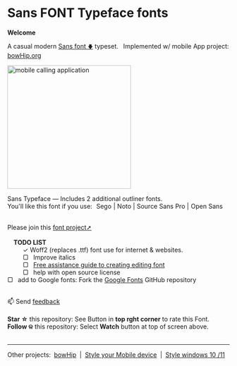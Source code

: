 # Sans FONT Typeface fonts
<b>Welcome</b> <br>

A casual modern <a href="https://github.com/qp5/FONT/raw/main/FONT.zip">Sans font <small>🡇</small></a> typeset.   Implemented w/ mobile App project: <a target="_blank" href="https://bowHip.org">bowHip.org</a><br>

<a href="https://github.com/qp5/FONT/raw/main/FONT.zip"><img style="height: 280px; margin-bottom:-0px; margin-top:0px;" src="https://bowhip.org/img/font_thumb_publisher_card.png" alt="mobile calling application"></a> 

Sans Typeface — Includes 2 additional outliner fonts.<br>
You'll like this font if you use:  Sego | Noto | Source Sans Pro | Open Sans<br><br>

Please join this <a href="mailto: support@bowhip.org">font project➚</a> <br> <br>
  <b>TODO LIST</b><br>
    ✓  Woff2 (replaces .ttf) font use for internet & websites.<br>
    ▢  Improve italics<br>
    ▢  <a target="_blank" href="https://chatgpt.com/">Free assistance guide to creating editing font</a><br>
    ▢  help with open source license<br>
    ▢  add to Google fonts: Fork the <a href="https://github.com/google/fonts">Google Fonts</a> GitHub repository <br>

    <br>
    📫 Send <a href="mailto: support@bowhip.org">feedback</a> <br><br>
    <b>Star ☆</b> this repository: See Button in <b>top rght corner</b> to rate this Font.<br>
    <b>Follow ଳ</b> this repository: Select <b>Watch</b> button at top of screen above.   <br><br>
    
____________________________________________________________
Other projects:  <a href="https://github.com/qp5/bowHip">bowHip</a>  |  <a target="_blank" href="https://codepen.io/qp5/full/WNGbLBy">Style your Mobile device</a>  |   <a target="_blank" href="https://codepen.io/qp5/project/full/ZmBrJo">Style windows 10 /11</a>
